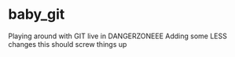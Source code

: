 # baby_git
Playing around with GIT
live in DANGERZONEEE
Adding some LESS changes
this should screw things up
